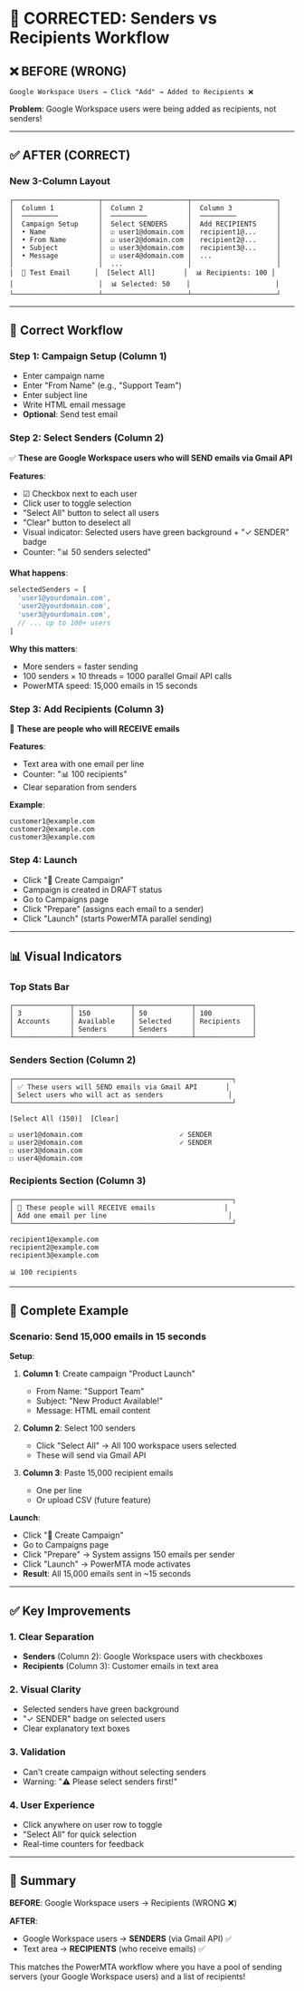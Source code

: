 # 🎯 CORRECTED: Senders vs Recipients Workflow

## ❌ BEFORE (WRONG)

```
Google Workspace Users → Click "Add" → Added to Recipients ❌
```

**Problem**: Google Workspace users were being added as recipients, not senders!

---

## ✅ AFTER (CORRECT)

### **New 3-Column Layout**

```
┌─────────────────────┬─────────────────────┬─────────────────────┐
│  Column 1           │  Column 2           │  Column 3           │
│  ─────────          │  ─────────          │  ─────────          │
│  Campaign Setup     │  Select SENDERS     │  Add RECIPIENTS     │
│  • Name             │  ☑ user1@domain.com │  recipient1@...     │
│  • From Name        │  ☑ user2@domain.com │  recipient2@...     │
│  • Subject          │  ☑ user3@domain.com │  recipient3@...     │
│  • Message          │  ☑ user4@domain.com │  ...                │
│                     │  ...                │                     │
│  🧪 Test Email      │  [Select All]       │  📊 Recipients: 100 │
│                     │  📊 Selected: 50    │                     │
└─────────────────────┴─────────────────────┴─────────────────────┘
```

---

## 🔄 Correct Workflow

### **Step 1: Campaign Setup** (Column 1)
- Enter campaign name
- Enter "From Name" (e.g., "Support Team")
- Enter subject line
- Write HTML email message
- **Optional**: Send test email

### **Step 2: Select Senders** (Column 2)
✅ **These are Google Workspace users who will SEND emails via Gmail API**

**Features**:
- ☑ Checkbox next to each user
- Click user to toggle selection
- "Select All" button to select all users
- "Clear" button to deselect all
- Visual indicator: Selected users have green background + "✓ SENDER" badge
- Counter: "📊 50 senders selected"

**What happens**:
```javascript
selectedSenders = [
  'user1@yourdomain.com',
  'user2@yourdomain.com',
  'user3@yourdomain.com',
  // ... up to 100+ users
]
```

**Why this matters**:
- More senders = faster sending
- 100 senders × 10 threads = 1000 parallel Gmail API calls
- PowerMTA speed: 15,000 emails in 15 seconds

### **Step 3: Add Recipients** (Column 3)
📧 **These are people who will RECEIVE emails**

**Features**:
- Text area with one email per line
- Counter: "📊 100 recipients"
- Clear separation from senders

**Example**:
```
customer1@example.com
customer2@example.com
customer3@example.com
```

### **Step 4: Launch**
- Click "🚀 Create Campaign"
- Campaign is created in DRAFT status
- Go to Campaigns page
- Click "Prepare" (assigns each email to a sender)
- Click "Launch" (starts PowerMTA parallel sending)

---

## 📊 Visual Indicators

### **Top Stats Bar**
```
┌──────────────┬──────────────┬──────────────┬──────────────┐
│ 3            │ 150          │ 50           │ 100          │
│ Accounts     │ Available    │ Selected     │ Recipients   │
│              │ Senders      │ Senders      │              │
└──────────────┴──────────────┴──────────────┴──────────────┘
```

### **Senders Section** (Column 2)
```
┌──────────────────────────────────────────────────────┐
│ ✅ These users will SEND emails via Gmail API       │
│ Select users who will act as senders                │
└──────────────────────────────────────────────────────┘

[Select All (150)]  [Clear]

☑ user1@domain.com                        ✓ SENDER
☑ user2@domain.com                        ✓ SENDER
☐ user3@domain.com
☐ user4@domain.com
```

### **Recipients Section** (Column 3)
```
┌──────────────────────────────────────────────────────┐
│ 📧 These people will RECEIVE emails                 │
│ Add one email per line                              │
└──────────────────────────────────────────────────────┘

recipient1@example.com
recipient2@example.com
recipient3@example.com

📊 100 recipients
```

---

## 🚀 Complete Example

### **Scenario**: Send 15,000 emails in 15 seconds

**Setup**:
1. **Column 1**: Create campaign "Product Launch"
   - From Name: "Support Team"
   - Subject: "New Product Available!"
   - Message: HTML email content

2. **Column 2**: Select 100 senders
   - Click "Select All" → All 100 workspace users selected
   - These will send via Gmail API

3. **Column 3**: Paste 15,000 recipient emails
   - One per line
   - Or upload CSV (future feature)

**Launch**:
- Click "🚀 Create Campaign"
- Go to Campaigns page
- Click "Prepare" → System assigns 150 emails per sender
- Click "Launch" → PowerMTA mode activates
- **Result**: All 15,000 emails sent in ~15 seconds

---

## ✅ Key Improvements

### **1. Clear Separation**
- **Senders** (Column 2): Google Workspace users with checkboxes
- **Recipients** (Column 3): Customer emails in text area

### **2. Visual Clarity**
- Selected senders have green background
- "✓ SENDER" badge on selected users
- Clear explanatory text boxes

### **3. Validation**
- Can't create campaign without selecting senders
- Warning: "⚠️ Please select senders first!"

### **4. User Experience**
- Click anywhere on user row to toggle
- "Select All" for quick selection
- Real-time counters for feedback

---

## 🎯 Summary

**BEFORE**: Google Workspace users → Recipients (WRONG ❌)

**AFTER**: 
- Google Workspace users → **SENDERS** (via Gmail API) ✅
- Text area → **RECIPIENTS** (who receive emails) ✅

This matches the PowerMTA workflow where you have a pool of sending servers (your Google Workspace users) and a list of recipients!


